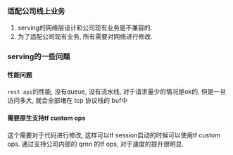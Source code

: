 ### 适配公司线上业务
1. serving的网络层设计和公司现有业务是不兼容的.
2. 为了适配公司现有业务, 所有需要对网络进行修改.

### serving的一些问题

#### 性能问题
`rest api`的性能, 没有queue, 没有流水线, 对于请求量少的情况是ok的, 但是一旦访问多大, 就会全部堵在 tcp 协议栈的 buf中

#### 需要原生支持tf custom ops
这个需要对于代码进行修改, 这样可以tf session启动的时候可以使用tf custom ops.
通过支持公司内部的 qrnn 的tf ops, 对于速度的提升很明显.
